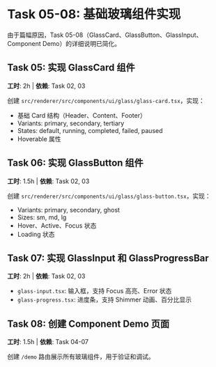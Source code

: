 # Task 05-08: 基础玻璃组件实现

由于篇幅原因，Task 05-08（GlassCard、GlassButton、GlassInput、Component Demo）的详细说明已简化。

## Task 05: 实现 GlassCard 组件

**工时**: 2h | **依赖**: Task 02, 03

创建 `src/renderer/src/components/ui/glass/glass-card.tsx`，实现：
- 基础 Card 结构（Header、Content、Footer）
- Variants: primary, secondary, tertiary
- States: default, running, completed, failed, paused
- Hoverable 属性

## Task 06: 实现 GlassButton 组件

**工时**: 1.5h | **依赖**: Task 02, 03

创建 `src/renderer/src/components/ui/glass/glass-button.tsx`，实现：
- Variants: primary, secondary, ghost
- Sizes: sm, md, lg
- Hover、Active、Focus 状态
- Loading 状态

## Task 07: 实现 GlassInput 和 GlassProgressBar

**工时**: 2h | **依赖**: Task 02, 03

- `glass-input.tsx`: 输入框，支持 Focus 高亮、Error 状态
- `glass-progress.tsx`: 进度条，支持 Shimmer 动画、百分比显示

## Task 08: 创建 Component Demo 页面

**工时**: 1.5h | **依赖**: Task 04-07

创建 `/demo` 路由展示所有玻璃组件，用于验证和调试。
